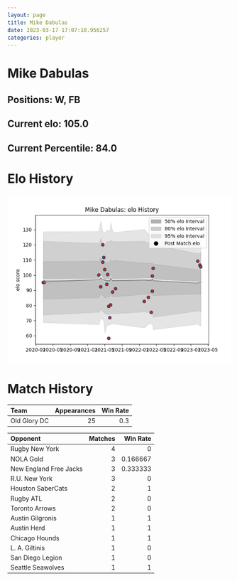 ```yaml
---  
layout: page  
title: Mike Dabulas  
date: 2023-03-17 17:07:10.956257  
categories: player  
---
```

# Mike Dabulas

## Positions: W, FB

## Current elo: 105.0

## Current Percentile: 84.0

# Elo History


![elo history](history_MikeDabulas.png)
# Match History


| Team         |   Appearances |   Win Rate |
|:-------------|--------------:|-----------:|
| Old Glory DC |            25 |        0.3 |

| Opponent               |   Matches |   Win Rate |
|:-----------------------|----------:|-----------:|
| Rugby New York         |         4 |   0        |
| NOLA Gold              |         3 |   0.166667 |
| New England Free Jacks |         3 |   0.333333 |
| R.U. New York          |         3 |   0        |
| Houston SaberCats      |         2 |   1        |
| Rugby ATL              |         2 |   0        |
| Toronto Arrows         |         2 |   0        |
| Austin Gilgronis       |         1 |   1        |
| Austin Herd            |         1 |   1        |
| Chicago Hounds         |         1 |   1        |
| L. A. Giltinis         |         1 |   0        |
| San Diego Legion       |         1 |   0        |
| Seattle Seawolves      |         1 |   1        |